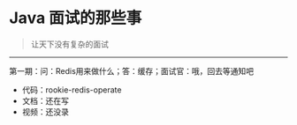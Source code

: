 # Java 面试的那些事

> 让天下没有复杂的面试

---

第一期：问：Redis用来做什么；答：缓存；面试官：哦，回去等通知吧

- 代码：rookie-redis-operate
- 文档：还在写
- 视频：还没录